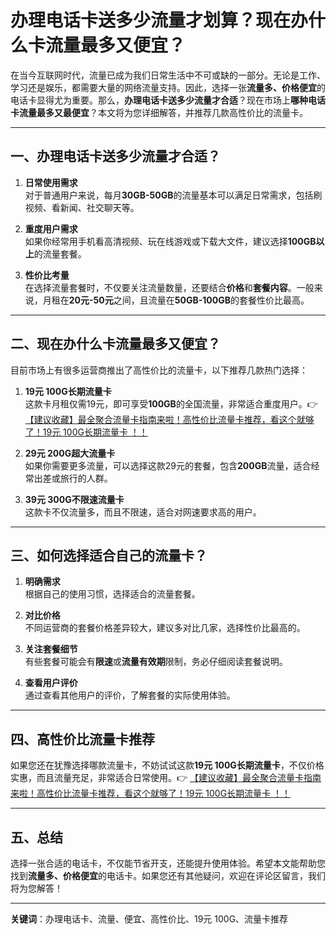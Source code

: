 # 办理电话卡送多少流量才划算？现在办什么卡流量最多又便宜？

在当今互联网时代，流量已成为我们日常生活中不可或缺的一部分。无论是工作、学习还是娱乐，都需要大量的网络流量支持。因此，选择一张**流量多、价格便宜**的电话卡显得尤为重要。那么，**办理电话卡送多少流量才合适**？现在市场上**哪种电话卡流量最多又最便宜**？本文将为您详细解答，并推荐几款高性价比的流量卡。

---

## 一、办理电话卡送多少流量才合适？

1. **日常使用需求**  
   对于普通用户来说，每月**30GB-50GB**的流量基本可以满足日常需求，包括刷视频、看新闻、社交聊天等。  
   
2. **重度用户需求**  
   如果你经常用手机看高清视频、玩在线游戏或下载大文件，建议选择**100GB以上**的流量套餐。

3. **性价比考量**  
   在选择流量套餐时，不仅要关注流量数量，还要结合**价格**和**套餐内容**。一般来说，月租在**20元-50元**之间，且流量在**50GB-100GB**的套餐性价比最高。

---

## 二、现在办什么卡流量最多又便宜？

目前市场上有很多运营商推出了高性价比的流量卡，以下推荐几款热门选择：

1. **19元 100G长期流量卡**  
   这款卡月租仅需19元，即可享受**100GB**的全国流量，非常适合重度用户。👉 [【建议收藏】最全聚合流量卡指南来啦！高性价比流量卡推荐，看这个就够了！19元 100G长期流量卡 ！！](https://bit.ly/Liuliangka)

2. **29元 200G超大流量卡**  
   如果你需要更多流量，可以选择这款29元的套餐，包含**200GB**流量，适合经常出差或旅行的人群。

3. **39元 300G不限速流量卡**  
   这款卡不仅流量多，而且不限速，适合对网速要求高的用户。

---

## 三、如何选择适合自己的流量卡？

1. **明确需求**  
   根据自己的使用习惯，选择适合的流量套餐。

2. **对比价格**  
   不同运营商的套餐价格差异较大，建议多对比几家，选择性价比最高的。

3. **关注套餐细节**  
   有些套餐可能会有**限速**或**流量有效期**限制，务必仔细阅读套餐说明。

4. **查看用户评价**  
   通过查看其他用户的评价，了解套餐的实际使用体验。

---

## 四、高性价比流量卡推荐

如果您还在犹豫选择哪款流量卡，不妨试试这款**19元 100G长期流量卡**，不仅价格实惠，而且流量充足，非常适合日常使用。👉 [【建议收藏】最全聚合流量卡指南来啦！高性价比流量卡推荐，看这个就够了！19元 100G长期流量卡 ！！](https://bit.ly/Liuliangka)

---

## 五、总结

选择一张合适的电话卡，不仅能节省开支，还能提升使用体验。希望本文能帮助您找到**流量多、价格便宜**的电话卡。如果您还有其他疑问，欢迎在评论区留言，我们将为您解答！

---

**关键词**：办理电话卡、流量、便宜、高性价比、19元 100G、流量卡推荐